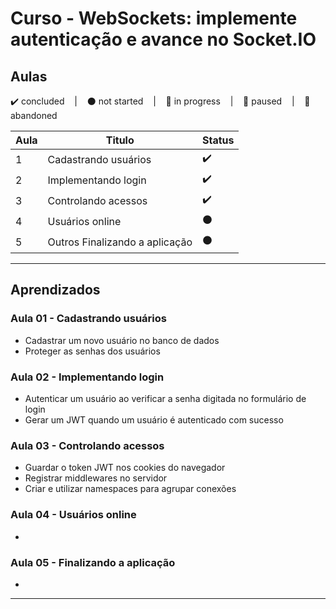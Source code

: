 # Curso - WebSockets: implemente autenticação e avance no Socket.IO

## Aulas
<p>
  ✔️ concluded &nbsp;&nbsp;&nbsp;|&nbsp;&nbsp;&nbsp;
  ⚫ not started &nbsp;&nbsp;&nbsp;|&nbsp;&nbsp;&nbsp;
  🔵 in progress &nbsp;&nbsp;&nbsp;|&nbsp;&nbsp;&nbsp;
  🔶 paused &nbsp;&nbsp;&nbsp;|&nbsp;&nbsp;&nbsp;
  🔴 abandoned 
</p>

| Aula | Titulo | Status |
| --- | --- | --- |
| 1 | Cadastrando usuários | ✔️ |
| 2 | Implementando login | ✔️ |
| 3 | Controlando acessos | ✔️ |
| 4 | Usuários online | ⚫ |
| 5 | Outros Finalizando a aplicação | ⚫ |

---

## Aprendizados

### Aula 01 - Cadastrando usuários
<ul>
  <li>Cadastrar um novo usuário no banco de dados</li>
  <li>Proteger as senhas dos usuários</li>
</ul>

### Aula 02 - Implementando login
<ul>
  <li>Autenticar um usuário ao verificar a senha digitada no formulário de login</li>
  <li>Gerar um JWT quando um usuário é autenticado com sucesso</li>
</ul>

### Aula 03 - Controlando acessos
<ul>
  <li>Guardar o token JWT nos cookies do navegador</li>
  <li>Registrar middlewares no servidor</li>
  <li>Criar e utilizar namespaces para agrupar conexões</li>
</ul>

### Aula 04 - Usuários online
<ul>
  <li></li>
</ul>

### Aula 05 - Finalizando a aplicação
<ul>
  <li></li>
</ul>

---
